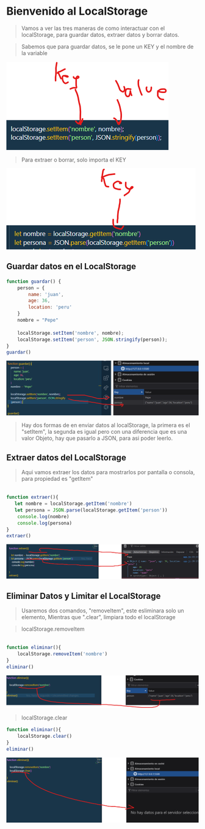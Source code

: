 # Bienvenido al LocalStorage

> Vamos a ver las tres maneras de como interactuar con el localStorage, para guardar datos, extraer datos y borrar datos.

> Sabemos que para guardar datos, se le pone un KEY y el nombre de la variable 

![alt text](img/guardar.png)

> Para extraer o borrar, solo importa el KEY
> 
![alt text](img/extraer.png)
## Guardar datos en el LocalStorage

```js
function guardar() {
    person = {
        name: 'juan',
        age: 36,
        location: 'peru'
    }
    nombre = "Pepe"

    localStorage.setItem('nombre', nombre);
    localStorage.setItem('person', JSON.stringify(person));
}
guardar()

```
![alt text](img/parte1.png)

> Hay dos formas de en enviar datos al localStorage, la primera es el "setItem", la segunda es igual pero con una diferencia que es una valor Objeto, hay que pasarlo a JSON, para asi poder leerlo.


## Extraer datos del LocalStorage

> Aqui vamos extraer los datos para mostrarlos por pantalla o consola, para propiedad es "getItem"


```js

function extraer(){
   let nombre = localStorage.getItem('nombre')
   let persona = JSON.parse(localStorage.getItem('person'))
    console.log(nombre)
    console.log(persona)
}
extraer()
```
![alt text](img/parte2.png)

## Eliminar Datos y Limitar el LocalStorage

> Usaremos dos comandos, "removeItem", este esliminara solo un elemento, Mientras que ".clear", limpiara todo el localStorage

> localStorage.removeItem

```js

function eliminar(){
    localStorage.removeItem('nombre')
}
eliminar()
```

![alt text](img/parte3.png)

> localStorage.clear

```js
function eliminar(){
    localStorage.clear()
}
eliminar()
```
![alt text](img/parte4.png)